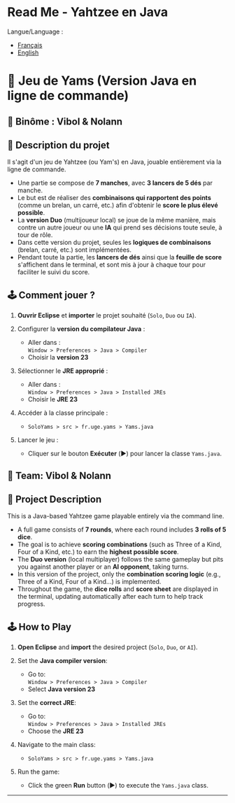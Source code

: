 # Read Me - Yahtzee en Java

Langue/Language :
- [Français](#-binôme--vibol--nolann)
- [English](#-team-vibol--nolann)

# 🎲 Jeu de Yams (Version Java en ligne de commande)

## 👥 Binôme : Vibol & Nolann


## 📄 Description du projet

Il s'agit d'un jeu de Yahtzee (ou Yam's) en Java, jouable entièrement via la ligne de commande.

- Une partie se compose de **7 manches**, avec **3 lancers de 5 dés** par manche.
- Le but est de réaliser des **combinaisons qui rapportent des points** (comme un brelan, un carré, etc.) afin d'obtenir le **score le plus élevé possible**.
- La **version Duo** (multijoueur local) se joue de la même manière, mais contre un autre joueur ou une **IA** qui prend ses décisions toute seule, à tour de rôle.
- Dans cette version du projet, seules les **logiques de combinaisons** (brelan, carré, etc.) sont implémentées.
- Pendant toute la partie, les **lancers de dés** ainsi que la **feuille de score** s'affichent dans le terminal, et sont mis à jour à chaque tour pour faciliter le suivi du score.


## 🕹️ Comment jouer ?

1. **Ouvrir Eclipse** et **importer** le projet souhaité (`Solo`, `Duo` ou `IA`).

2. Configurer la **version du compilateur Java** :
   - Aller dans :  
     `Window > Preferences > Java > Compiler`
   - Choisir la **version 23**

3. Sélectionner le **JRE approprié** :
   - Aller dans :  
     `Window > Preferences > Java > Installed JREs`
   - Choisir le **JRE 23**

4. Accéder à la classe principale :
   - `SoloYams > src > fr.uge.yams > Yams.java`

5. Lancer le jeu :
   - Cliquer sur le bouton **Exécuter** (▶️) pour lancer la classe `Yams.java`.


## 👥 Team: Vibol & Nolann


## 📄 Project Description

This is a Java-based Yahtzee game playable entirely via the command line.

- A full game consists of **7 rounds**, where each round includes **3 rolls of 5 dice**.
- The goal is to achieve **scoring combinations** (such as Three of a Kind, Four of a Kind, etc.) to earn the **highest possible score**.
- The **Duo version** (local multiplayer) follows the same gameplay but pits you against another player or an **AI opponent**, taking turns.
- In this version of the project, only the **combination scoring logic** (e.g., Three of a Kind, Four of a Kind...) is implemented.
- Throughout the game, the **dice rolls** and **score sheet** are displayed in the terminal, updating automatically after each turn to help track progress.


## 🕹️ How to Play

1. **Open Eclipse** and **import** the desired project (`Solo`, `Duo`, or `AI`).

2. Set the **Java compiler version**:
   - Go to:  
     `Window > Preferences > Java > Compiler`
   - Select **Java version 23**

3. Set the **correct JRE**:
   - Go to:  
     `Window > Preferences > Java > Installed JREs`
   - Choose the **JRE 23**

4. Navigate to the main class:
   - `SoloYams > src > fr.uge.yams > Yams.java`

5. Run the game:
   - Click the green **Run** button (▶️) to execute the `Yams.java` class.

---
